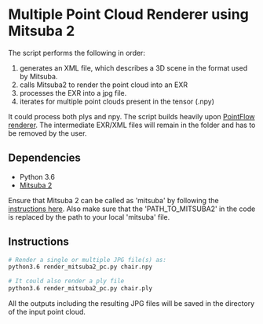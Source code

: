 # Multiple Point Cloud Renderer using Mitsuba 2

The script performs the following in order:

  1. generates an XML file, which describes a 3D scene in the format used by Mitsuba. 
  2. calls Mitsuba2 to render the point cloud into an EXR
  3. processes the EXR into a jpg file.
  4. iterates for multiple point clouds present in the tensor (.npy)
  
It could process both plys and npy. The script builds heavily upon [PointFlow renderer](https://github.com/zekunhao1995/PointFlowRenderer). 
The intermediate EXR/XML files will remain in the folder and has to be removed by the user. 

## Dependencies
* Python 3.6
* [Mitsuba 2](http://www.mitsuba-renderer.org/)

Ensure that Mitsuba 2 can be called as 'mitsuba' by following the [instructions here](https://mitsuba2.readthedocs.io/en/latest/src/getting_started/compiling.html#linux).
Also make sure that the 'PATH_TO_MITSUBA2' in the code is replaced by the path to your local 'mitsuba' file.

## Instructions
```bash
# Render a single or multiple JPG file(s) as:
python3.6 render_mitsuba2_pc.py chair.npy

# It could also render a ply file
python3.6 render_mitsuba2_pc.py chair.ply
```

All the outputs including the resulting JPG files will be saved in the directory of the input point cloud.

